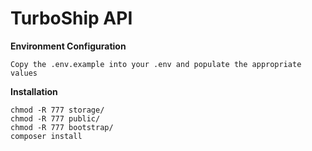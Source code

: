 # TurboShip API

**Environment Configuration**
```
Copy the .env.example into your .env and populate the appropriate values
```

**Installation**
```
chmod -R 777 storage/
chmod -R 777 public/
chmod -R 777 bootstrap/
composer install
```